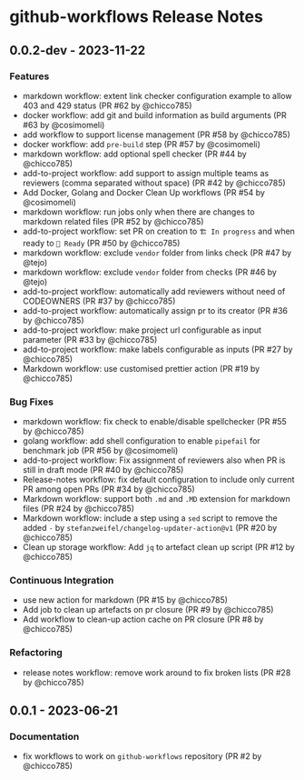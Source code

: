 # github-workflows Release Notes

## 0.0.2-dev - 2023-11-22

### Features

- markdown workflow: extent link checker configuration example to allow 403 and
  429 status (PR #62 by @chicco785)
- docker workflow: add git and build information as build arguments (PR #63 by
  @cosimomeli)
- add workflow to support license management (PR #58 by @chicco785)
- docker workflow: add `pre-build` step (PR #57 by @cosimomeli)
- markdown workflow: add optional spell checker (PR #44 by @chicco785)
- add-to-project workflow: add support to assign multiple teams as reviewers
  (comma separated without space) (PR #42 by @chicco785)
- Add Docker, Golang and Docker Clean Up workflows (PR #54 by @cosimomeli)
- markdown workflow: run jobs only when there are changes to markdown related
  files (PR #52 by @chicco785)
- add-to-project workflow: set PR on creation to `🏗 In progress` and when ready
  to `🔖 Ready` (PR #50 by @chicco785)
- markdown workflow: exclude `vendor` folder from links check (PR #47 by @tejo)
- markdown workflow: exclude `vendor` folder from checks (PR #46 by @tejo)
- add-to-project workflow: automatically add reviewers without need of
  CODEOWNERS (PR #37 by @chicco785)
- add-to-project workflow: automatically assign pr to its creator (PR #36 by
  @chicco785)
- add-to-project workflow: make project url configurable as input parameter (PR
  #33 by @chicco785)
- add-to-project workflow: make labels configurable as inputs (PR #27 by
  @chicco785)
- Markdown workflow: use customised prettier action (PR #19 by @chicco785)

### Bug Fixes

- markdown workflow: fix check to enable/disable spellchecker (PR #55 by
  @chicco785)
- golang workflow: add shell configuration to enable `pipefail` for benchmark
  job (PR #56 by @cosimomeli)
- add-to-project workflow: Fix assignment of reviewers also when PR is still in
  draft mode (PR #40 by @chicco785)
- Release-notes workflow: fix default configuration to include only current PR
  among open PRs (PR #34 by @chicco785)
- Markdown workflow: support both `.md` and `.MD` extension for markdown files
  (PR #24 by @chicco785)
- Markdown workflow: include a step using a `sed` script to remove the added `-`
  by `stefanzweifel/changelog-updater-action@v1` (PR #20 by @chicco785)
- Clean up storage workflow: Add `jq` to artefact clean up script (PR #12 by
  @chicco785)

### Continuous Integration

- use new action for markdown (PR #15 by @chicco785)
- Add job to clean up artefacts on pr closure (PR #9 by @chicco785)
- Add workflow to clean-up action cache on PR closure (PR #8 by @chicco785)

### Refactoring

- release notes workflow: remove work around to fix broken lists (PR #28 by
  @chicco785)

## 0.0.1 - 2023-06-21

### Documentation

- fix workflows to work on `github-workflows` repository (PR #2 by @chicco785)

